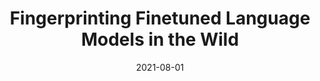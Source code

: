 ---
layout: publications
date: 2021-08-01
title: Fingerprinting Finetuned Language Models in the Wild
venue: ACL (Findings)
authors: <u>Nirav Diwan</u>, Tanmoy Chakraborty, Zubair Shafiq
slides: 
poster: 
tldr: Developed a LLM based classifer to fingerprint AI-generated text to the Fine-tuned Language Model.
link: "https://aclanthology.org/2021.findings-acl.409"
code: "https://github.com/LCS2-IIITD/ACL-FFLM"
---